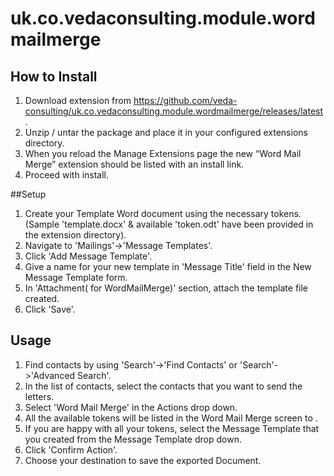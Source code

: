 uk.co.vedaconsulting.module.wordmailmerge
=========================================

## How to Install

1. Download extension from https://github.com/veda-consulting/uk.co.vedaconsulting.module.wordmailmerge/releases/latest.
2. Unzip / untar the package and place it in your configured extensions directory.
3. When you reload the Manage Extensions page the new “Word Mail Merge” extension should be listed with an install link.
4. Proceed with install.

##Setup

1. Create your Template Word document using the necessary tokens. (Sample 'template.docx' & available 'token.odt' have been provided in the extension directory).
2. Navigate to 'Mailings'->'Message Templates'.
3. Click 'Add Message Template'.
4. Give a name for your new template in 'Message Title' field in the New Message Template form.
5. In 'Attachment( for WordMailMerge)' section, attach the template file created.
6. Click 'Save'.

## Usage
1. Find contacts by using 'Search'->'Find Contacts' or 'Search'->'Advanced Search'.
2. In the list of contacts, select the contacts that you want to send the letters.
3. Select 'Word Mail Merge' in the Actions drop down.
4. All the available tokens will be listed in the Word Mail Merge screen to .
4. If you are happy with all your tokens, select the Message Template that you created from the Message Template drop down.
5. Click 'Confirm Action'.
6. Choose your destination to save the exported Document.
